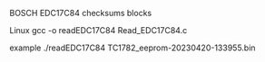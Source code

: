 BOSCH EDC17C84 checksums blocks

Linux 
gcc -o readEDC17C84 Read_EDC17C84.c

example
./readEDC17C84 TC1782_eeprom-20230420-133955.bin


